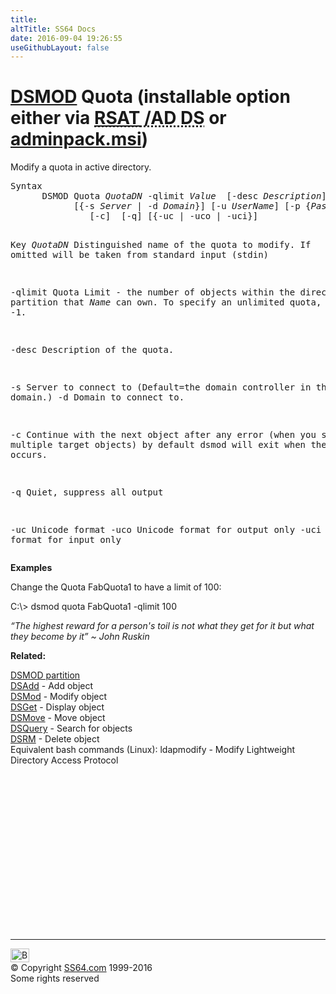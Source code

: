 ```yaml
---
title:
altTitle: SS64 Docs
date: 2016-09-04 19:26:55
useGithubLayout: false
---
```

<!-- #BeginLibraryItem "/Library/head_nt.lbi" --><!-- #EndLibraryItem --><h1><a href="dsmod.html">DSMOD</a> Quota   (installable option either via <abbr title="Remote Server Administrative Tools / Active Directory Domain Services"><a href="../links/windows.html">RSAT</a> /AD DS</abbr> or <a href="../links/windows.html">adminpack.msi</a>)</h1>
<p>Modify a quota in active directory.</p>
<pre>Syntax
      DSMOD Quota <i>QuotaDN</i> -qlimit <i>Value</i>  [-desc <i>Description</i>] 
            [{-s <i>Server</i> | -d <i>Domain</i>}] [-u <i>UserName</i>] [-p {<i>Password</i> | *}]
               [-c]  [-q] [{-uc | -uco | -uci}]

Key
   <i>QuotaDN</i>  Distinguished name of the quota to modify.
            If omitted will be taken from standard input (stdin)

   -qlimit  Quota Limit - the number of objects within the directory partition that <i>Name</i> can own.
            To specify an unlimited quota, use -1.

   -desc    Description of the quota. 

   -s       Server to connect to (Default=the domain controller in the logon domain.)
   -d       Domain to connect to.

   -c       Continue with the next object after any error (when you specify multiple target objects)
            by default dsmod will exit when the first error occurs.

   -q       Quiet, suppress all output

   -uc      Unicode format
   -uco     Unicode format for output only
   -uci     Unicode format for input only</pre>
<p><b>Examples</b></p>
<p>Change the Quota FabQuota1 to have a limit of 100: </p>
<p class="code">C:\&gt; dsmod quota FabQuota1 -qlimit 100</p>
<p class="quote"><i>“The highest reward for a person's toil is not what they get for it but what they become by it” ~ John Ruskin</i></p>
<p><b> Related:</b></p>
<p><a href="dsmod-partition.html">DSMOD partition</a><br>
<a href="dsadd.html">DSAdd</a> - Add object<br>
<a href="dsmod.html">DSMod</a> - Modify object<br>
<a href="dsget.html">DSGet</a> - Display object <br>
<a href="dsmove.html">DSMove</a> - Move object<br>
<a href="dsquery.html">DSQuery</a> - Search for objects <br>
<a href="dsrm.html">DSRM</a> - Delete object<br>
Equivalent bash commands (Linux):
ldapmodify - Modify Lightweight Directory Access Protocol</p><!-- #BeginLibraryItem "/Library/foot_nt.lbi" --><p>
<!-- windows300 -->
<ins class="adsbygoogle" style="display:inline-block;width:300px;height:250px" data-ad-client="ca-pub-6140977852749469" data-ad-slot="7649547908"></ins>
<script>
(adsbygoogle = window.adsbygoogle || []).push({});
</script></p>
<hr>
<div id="bl" class="footer"><a href="dsmod-quota.html#"><img src="../images/top.png" width="30" height="22" alt="Back to the Top"></a></div>
<div id="br" class="footer, tagline">© Copyright <a href="../index.html">SS64.com</a> 1999-2016<br>
Some rights reserved</div><!-- #EndLibraryItem -->

